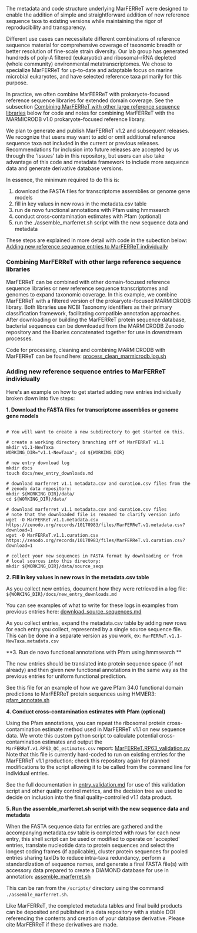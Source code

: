 The metadata and code structure underlying MarFERReT were designed to enable the addition of simple and straightforward addition of new reference sequence taxa to existing versions while maintaining the rigor of reproducibility and transparency. 

Different use cases can necessitate different combinations of reference sequence material for comprehensive coverage of taxonomic breadth or better resolution of fine-scale strain diversity. Our lab group has generated hundreds of poly-A filtered (eukaryotic) and ribosomal-rRNA depleted (whole community) environmental metatranscriptomes. We chose to specialize MarFERReT for up-to-date and adaptable focus on marine microbial eukaryotes, and have selected reference taxa primarily for this purpose. 

In practice, we often combine MarFERReT with prokaryote-focused reference sequence libraries for extended domain coverage. See the subsection [Combining MarFERReT with other large reference sequence libraries](https://github.com/armbrustlab/marferret/blob/main/docs/combining_marferret_and_other_references.md#combining-marferret-with-other-large-reference-sequence-libraries) below for code and notes for combining MarFERReT with the MARMICRODB v1.0 prokaryote-focused reference library. 

We plan to generate and publish MarFERReT v1.2 and subsequent releases. We recognize that users may want to add or omit additional reference sequence taxa not included in the current or previous releases. Recommendations for inclusion into future releases are accepted by us through the 'Issues' tab in this repository, but users can also take advantage of this code and metadata framework to include more sequence data and generate derivative database versions. 

In essence, the minimum required to do this is:
1. download the FASTA files for transcriptome assemblies or genome gene models
2. fill in key values in new rows in the metadata.csv table
3. run de novo functional annotations with Pfam using hmmsearch
4. conduct cross-contamination estimates with Pfam (optional)
5. run the ./assemble_marferret.sh script with the new sequence data and metadata

These steps are explained in more detail with code in the subection below:
[Adding new reference sequence entries to MarFERReT individually](https://github.com/armbrustlab/marferret/blob/main/docs/combining_marferret_and_other_references.md#adding-new-reference-sequence-entries-to-marferret-individually)


### Combining MarFERReT with other large reference sequence libraries

MarFERReT can be combined with other domain-focused reference sequence libraries or new reference sequence transcriptomes and genomes to expand taxonomic coverage. In this example, we combine MarFERReT with a filtered version of the prokaryote-focused MARMICRODB library. Both libraries use NCBI Taxonomy identifiers as their primary classification framework, facilitating compatible annotation approaches. After downloading or building the MarFERReT protein sequence database, bacterial sequences can be downloaded from the MARMICRODB Zenodo repository and the libaries concatenated together for use in downstream processes. 

Code for processing, cleaning and combining MARMICRODB with MarFERReT can be found here:
[process_clean_marmicrodb.log.sh](https://github.com/armbrustlab/marferret/blob/main/docs/process_clean_marmicrodb.log.sh)

### Adding new reference sequence entries to MarFERReT individually

Here's an example on how to get started adding new entries individually broken down into five steps:

**1. Download the FASTA files for transcriptome assemblies or genome gene models**

``` shell

# You will want to create a new subdirectory to get started on this. 

# create a working directory branching off of MarFERReT v1.1
mkdir v1.1-NewTaxa
WORKING_DIR="v1.1-NewTaxa"; cd ${WORKING_DIR}

# new entry download log
mkdir docs
touch docs/new_entry_downloads.md

# download marferret v1.1 metadata.csv and curation.csv files from the
# zenodo data repository:
mkdir ${WORKING_DIR}/data/
cd ${WORKING_DIR}/data/

# download marferret v1.1 metadata.csv and curation.csv files
# note that the downloaded file is renamed to clarify version info
wget -O MarFERReT.v1.1.metadata.csv https://zenodo.org/records/10170983/files/MarFERReT.v1.metadata.csv?download=1 
wget -O MarFERReT.v1.1.curation.csv https://zenodo.org/records/10170983/files/MarFERReT.v1.curation.csv?download=1

# collect your new sequences in FASTA format by downloading or from
# local sources into this directory:
mkdir ${WORKING_DIR}/data/source_seqs

```

**2. Fill in key values in new rows in the metadata.csv table**

As you collect new entries, document how they were retrieved in a log file:
`${WORKING_DIR}/docs/new_entry_downloads.md`

You can see examples of what to write for these logs in examples from previous entries here:
[download_source_sequences.md](https://github.com/armbrustlab/marferret/blob/main/docs/download_source_sequences.md)

As you collect entries, expand the metadata.csv table by adding new rows for each entry you collect, represented by a single source sequence file. This can be done in a separate version as you work, ex: `MarFERReT.v1.1-NewTaxa.metadata.csv`

**3. Run de novo functional annotations with Pfam using hmmsearch
**

The new entries should be translated into protein sequence space (if not already) and then given new functional annotations in the same way as the previous entries for uniform functional prediction.  

See this file for an example of how we gave Pfam 34.0 functional domain predictions to MarFERReT protein sequences using HMMER3:
[pfam_annotate.sh](https://github.com/armbrustlab/marferret/blob/main/scripts/pfam_annotate.sh)

**4. Conduct cross-contamination estimates with Pfam (optional)**

Using the Pfam annotations, you can repeat the ribosomal protein cross-contamination estimate method used in MarFERReT v1.1 on new sequence data. We wrote this custom python script to calculate potential cross-contamination estimates and output the `MarFERReT.v1.RP63_QC_estimates.csv` report:
[MarFERReT.RP63_validation.py](https://github.com/armbrustlab/marferret/blob/main/scripts/python/MarFERReT.RP63_validation.py)
Note that this file is currently hard-coded to run on existing entries for the MarFERReT v1.1 production; check this repository again for planned modifications to the script allowing it to be called from the command line for individual entries.

See the full documentation in [entry_validation.md](https://github.com/armbrustlab/marferret/blob/main/docs/entry_validation.md) for use of this validation script and other quality control metrics, and the decision tree we used to decide on inclusion into the final quality-controlled v1.1 data product.

**5. Run the assemble_marferret.sh script with the new sequence data and metadata**

When the FASTA sequence data for entries are gathered and the accompanying metadata.csv table is completed with rows for each new entry, this shell script can be used or modified to operate on 'accepted' entries, translate nucleotide data to protein sequences and select the longest coding frames (if applicable), cluster protein sequences for pooled entries sharing taxIDs to reduce intra-taxa redundancy, perform a standardization of sequence names, and generate a final FASTA file(s) with accessory data prepared to create a DIAMOND database for use in annotation: [assemble_marferret.sh](https://github.com/armbrustlab/marferret/blob/main/scripts/assemble_marferret.sh)

This can be ran from the `/scripts/` directory using the command `./assemble_marferret.sh`.

Like MarFERReT, the completed metadata tables and final build products can be deposited and published in a data repository with a stable DOI referencing the contents and creation of your database derivative. Please cite MarFERReT if these derivatives are made.




